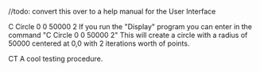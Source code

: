 //todo: convert this over to a help manual for the User Interface

C Circle 0 0 50000 2
If you run the "Display" program you can enter in the command "C Circle 0 0 50000 2"
This will create a circle with a radius of 50000 centered at 0,0 with 2 iterations worth of points.

CT
A cool testing procedure.

